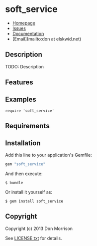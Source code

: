 # soft_service

* [Homepage](https://github.com/elskwid/soft_service#readme)
* [Issues](https://github.com/elskwid/soft_service/issues)
* [Documentation](http://rubydoc.info/gems/soft_service/frames)
* [Email](mailto:don at elskwid.net)

## Description

TODO: Description

## Features

## Examples

    require 'soft_service'

## Requirements


## Installation

Add this line to your application's Gemfile:

```ruby
gem "soft_service"
```

And then execute:

    $ bundle

Or install it yourself as:

    $ gem install soft_service


## Copyright

Copyright (c) 2013 Don Morrison

See [LICENSE.txt](LICENSE.txt) for details.
